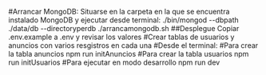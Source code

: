 #Arrancar MongoDB:
Situarse en la carpeta en la que se encuentra instalado MongoDB y ejecutar desde terminal:
./bin/mongod --dbpath ./data/db --directoryperdb
./arrancamongodb.sh
##Desplegue
Copiar .env.example a .env y revisar los valores
#Crear tablas de usuarios y anuncios con varios resgistros en cada una
#Desde el terminal:
#Para crear la tabla anuncios
npm run initAnuncios 
#Para crear la tabla usuarios
npm run initUsuarios
#Para ejecutar en modo desarrollo
npm run dev